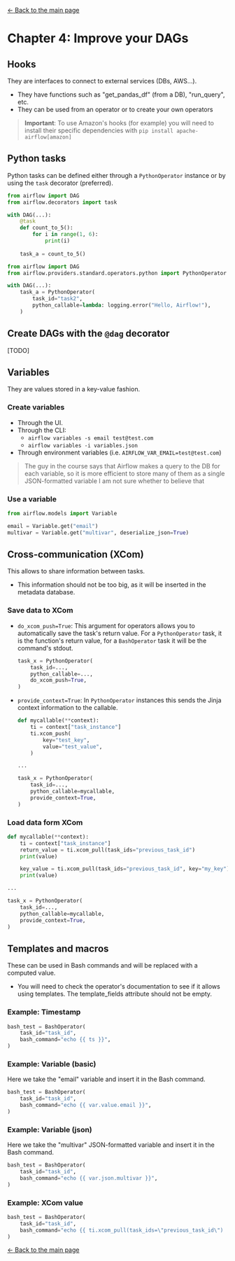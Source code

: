 [$\leftarrow$ Back to the main page](./apache-airflow.md)


# Chapter 4: Improve your DAGs


## Hooks

They are interfaces to connect to external services (DBs, AWS...).

  - They have functions such as "get_pandas_df" (from a DB), "run_query", etc.
  - They can be used from an operator or to create your own operators

> **Important**: To use Amazon's hooks (for example) you will need to install their specific dependencies with `pip install apache-airflow[amazon]`


## Python tasks

Python tasks can be defined either through a `PythonOperator` instance or by using the `task` decorator (preferred).

```Python 3
from airflow import DAG
from airflow.decorators import task

with DAG(...):
    @task
    def count_to_5():
        for i in range(1, 6):
            print(i)
    
    task_a = count_to_5()
```

```Python 3
from airflow import DAG
from airflow.providers.standard.operators.python import PythonOperator

with DAG(...):
    task_a = PythonOperator(
        task_id="task2",
        python_callable=lambda: logging.error("Hello, Airflow!"),
    )
```


## Create DAGs with the `@dag` decorator

[TODO]


## Variables

They are values stored in a key-value fashion.


### Create variables

  - Through the UI.
  - Through the CLI:
      - `airflow variables -s email test@test.com`
      - `airflow variables -i variables.json`
  - Through environment variables (i.e. `AIRFLOW_VAR_EMAIL=test@test.com`)

> The guy in the course says that Airflow makes a query to the DB for each variable, so it is more efficient to store many of them as a single JSON-formatted variable
> I am not sure whether to believe that


### Use a variable

```Python 3
from airflow.models import Variable

email = Variable.get("email")
multivar = Variable.get("multivar", deserialize_json=True)
```


## Cross-communication (XCom)

This allows to share information between tasks.

  - This information should not be too big, as it will be inserted in the metadata database.


### Save data to XCom

  - `do_xcom_push=True`: This argument for operators allows you to automatically save the task's return value. For a `PythonOperator` task, it is the function's return value, for a `BashOperator` task it will be the command's stdout.

    ```Python 3
    task_x = PythonOperator(
        task_id=...,
        python_callable=...,
        do_xcom_push=True,
    )
    ```

  - `provide_context=True`: In `PythonOperator` instances this sends the Jinja context information to the callable.
  
    ```Python 3
    def mycallable(**context):
        ti = context["task_instance"]
        ti.xcom_push(
            key="test_key",
            value="test_value",
        )
    
    ...

    task_x = PythonOperator(
        task_id=...,
        python_callable=mycallable,
        provide_context=True,
    )
    ```


### Load data form XCom

```Python 3
def mycallable(**context):
    ti = context["task_instance"]
    return_value = ti.xcom_pull(task_ids="previous_task_id")
    print(value)

    key_value = ti.xcom_pull(task_ids="previous_task_id", key="my_key")
    print(value)

...

task_x = PythonOperator(
    task_id=...,
    python_callable=mycallable,
    provide_context=True,
)
```

## Templates and macros

These can be used in Bash commands and will be replaced with a computed value.

  - You will need to check the operator's documentation to see if it allows using templates. The template_fields attribute should not be empty.


### Example: Timestamp

```Python 3
bash_test = BashOperator(
    task_id="task_id",
    bash_command="echo {{ ts }}",
)
```


### Example: Variable (basic)

Here we take the "email" variable and insert it in the Bash command.

```Python 3
bash_test = BashOperator(
    task_id="task_id",
    bash_command="echo {{ var.value.email }}",
)
```


### Example: Variable (json)

Here we take the "multivar" JSON-formatted variable and insert it in the Bash command.

```Python 3
bash_test = BashOperator(
    task_id="task_id",
    bash_command="echo {{ var.json.multivar }}",
)
```


### Example: XCom value

```Python 3
bash_test = BashOperator(
    task_id="task_id",
    bash_command="echo {{ ti.xcom_pull(task_ids=\"previous_task_id\")  }}",
)
```


[$\leftarrow$ Back to the main page](./apache-airflow.md)
